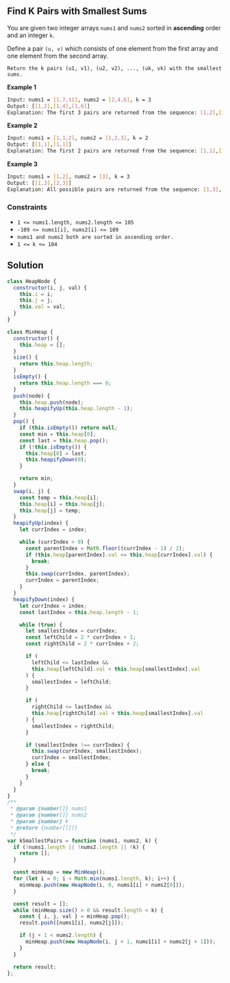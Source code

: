 ## Find K Pairs with Smallest Sums

You are given two integer arrays `nums1` and `nums2` sorted in **ascending** order and an integer `k`.

Define a pair `(u, v)` which consists of one element from the first array and one element from the second array.

`Return the k pairs (u1, v1), (u2, v2), ..., (uk, vk) with the smallest sums.`

**Example 1**

```bash
Input: nums1 = [1,7,11], nums2 = [2,4,6], k = 3
Output: [[1,2],[1,4],[1,6]]
Explanation: The first 3 pairs are returned from the sequence: [1,2],[1,4],[1,6],[7,2],[7,4],[11,2],[7,6],[11,4],[11,6]
```

**Example 2**

```bash
Input: nums1 = [1,1,2], nums2 = [1,2,3], k = 2
Output: [[1,1],[1,1]]
Explanation: The first 2 pairs are returned from the sequence: [1,1],[1,1],[1,2],[2,1],[1,2],[2,2],[1,3],[1,3],[2,3]
```

**Example 3**

```bash
Input: nums1 = [1,2], nums2 = [3], k = 3
Output: [[1,3],[2,3]]
Explanation: All possible pairs are returned from the sequence: [1,3],[2,3]
```

### Constraints

- `1 <= nums1.length, nums2.length <= 105`
- `-109 <= nums1[i], nums2[i] <= 109`
- `nums1 and nums2 both are sorted in ascending order.`
- `1 <= k <= 104`

## Solution

```javascript
class HeapNode {
  constructor(i, j, val) {
    this.i = i;
    this.j = j;
    this.val = val;
  }
}

class MinHeap {
  constructor() {
    this.heap = [];
  }
  size() {
    return this.heap.length;
  }
  isEmpty() {
    return this.heap.length === 0;
  }
  push(node) {
    this.heap.push(node);
    this.heapifyUp(this.heap.length - 1);
  }
  pop() {
    if (this.isEmpty()) return null;
    const min = this.heap[0];
    const last = this.heap.pop();
    if (!this.isEmpty()) {
      this.heap[0] = last;
      this.heapifyDown(0);
    }

    return min;
  }
  swap(i, j) {
    const temp = this.heap[i];
    this.heap[i] = this.heap[j];
    this.heap[j] = temp;
  }
  heapifyUp(index) {
    let currIndex = index;

    while (currIndex > 0) {
      const parentIndex = Math.floor((currIndex - 1) / 2);
      if (this.heap[parentIndex].val <= this.heap[currIndex].val) {
        break;
      }
      this.swap(currIndex, parentIndex);
      currIndex = parentIndex;
    }
  }
  heapifyDown(index) {
    let currIndex = index;
    const lastIndex = this.heap.length - 1;

    while (true) {
      let smallestIndex = currIndex;
      const leftChild = 2 * currIndex + 1;
      const rightChild = 2 * currIndex + 2;

      if (
        leftChild <= lastIndex &&
        this.heap[leftChild].val < this.heap[smallestIndex].val
      ) {
        smallestIndex = leftChild;
      }

      if (
        rightChild <= lastIndex &&
        this.heap[rightChild].val < this.heap[smallestIndex].val
      ) {
        smallestIndex = rightChild;
      }

      if (smallestIndex !== currIndex) {
        this.swap(currIndex, smallestIndex);
        currIndex = smallestIndex;
      } else {
        break;
      }
    }
  }
}
/**
 * @param {number[]} nums1
 * @param {number[]} nums2
 * @param {number} k
 * @return {number[][]}
 */
var kSmallestPairs = function (nums1, nums2, k) {
  if (!nums1.length || !nums2.length || !k) {
    return [];
  }

  const minHeap = new MinHeap();
  for (let i = 0; i < Math.min(nums1.length, k); i++) {
    minHeap.push(new HeapNode(i, 0, nums1[i] + nums2[0]));
  }

  const result = [];
  while (minHeap.size() > 0 && result.length < k) {
    const { i, j, val } = minHeap.pop();
    result.push([nums1[i], nums2[j]]);

    if (j + 1 < nums2.length) {
      minHeap.push(new HeapNode(i, j + 1, nums1[i] + nums2[j + 1]));
    }
  }

  return result;
};
```
